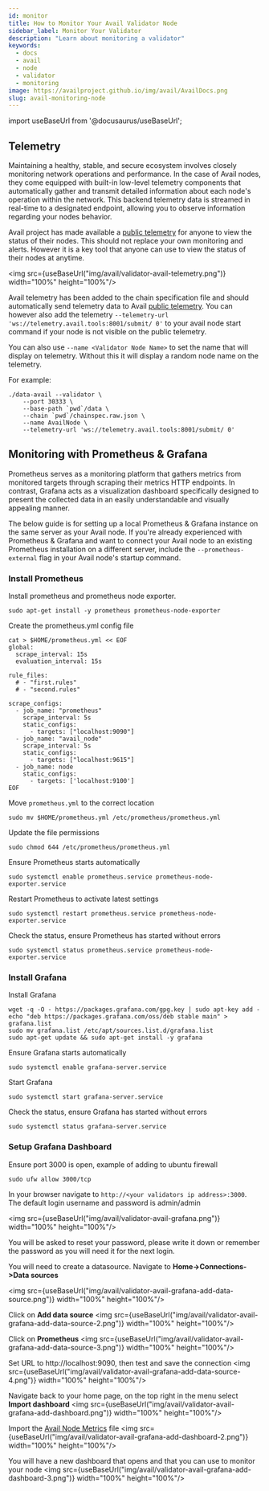 ```yaml
---
id: monitor
title: How to Monitor Your Avail Validator Node
sidebar_label: Monitor Your Validator
description: "Learn about monitoring a validator"
keywords:
  - docs
  - avail
  - node
  - validator
  - monitoring
image: https://availproject.github.io/img/avail/AvailDocs.png
slug: avail-monitoring-node
---
```

import useBaseUrl from '@docusaurus/useBaseUrl';

## Telemetry

Maintaining a healthy, stable, and secure ecosystem involves closely monitoring network operations and performance. In the case of Avail nodes, they come equipped with built-in low-level 
telemetry components that automatically gather and transmit detailed information about each node's operation within the network. This backend telemetry data is streamed in real-time to a 
designated endpoint, allowing you to observe information regarding your nodes behavior.

Avail project has made available a [public telemetry](http://telemetry.avail.tools/) for anyone to view the status of their nodes. This should not replace your own monitoring and alerts. However it is a key tool that anyone can use to view the status
of their nodes at anytime.

 <img src={useBaseUrl("img/avail/validator-avail-telemetry.png")} width="100%" height="100%"/>

Avail telemetry has been added to the chain specification file and should automatically send telemetry data to Avail [public telemetry](http://telemetry.avail.tools/). You can however also 
add the telemetry `--telemetry-url 'ws://telemetry.avail.tools:8001/submit/ 0'` to your avail node start command if your node is not visible on the public telemetry.

You can also use `--name <Validator Node Name>` to set the name that will display on telemetry. Without this it will display a random node name on the telemetry.

For example:

```
./data-avail --validator \
    --port 30333 \
    --base-path `pwd`/data \
    --chain `pwd`/chainspec.raw.json \
    --name AvailNode \
    --telemetry-url 'ws://telemetry.avail.tools:8001/submit/ 0' 
```

## Monitoring with Prometheus & Grafana

Prometheus serves as a monitoring platform that gathers metrics from monitored targets through scraping their metrics HTTP endpoints. In contrast, Grafana acts as a visualization dashboard specifically designed to present the collected data in an easily understandable and visually appealing manner.

The below guide is for setting up a local Prometheus & Grafana instance on the same server as your Avail node. If you're already experienced with Prometheus & Grafana and want to connect your Avail node to an existing Prometheus installation on a different server, include the `--prometheus-external` flag in your Avail node's startup command.

### Install Prometheus

Install prometheus and prometheus node exporter.
```
sudo apt-get install -y prometheus prometheus-node-exporter
``` 

Create the prometheus.yml config file
```
cat > $HOME/prometheus.yml << EOF
global:
  scrape_interval: 15s
  evaluation_interval: 15s

rule_files:
  # - "first.rules"
  # - "second.rules"

scrape_configs:
  - job_name: "prometheus"
    scrape_interval: 5s
    static_configs:
      - targets: ["localhost:9090"]
  - job_name: "avail_node"
    scrape_interval: 5s
    static_configs:
      - targets: ["localhost:9615"]
  - job_name: node
    static_configs:
      - targets: ['localhost:9100']
EOF
```

Move `prometheus.yml` to the correct location
```
sudo mv $HOME/prometheus.yml /etc/prometheus/prometheus.yml
```

Update the file permissions
```
sudo chmod 644 /etc/prometheus/prometheus.yml
```

Ensure Prometheus starts automatically
```
sudo systemctl enable prometheus.service prometheus-node-exporter.service
```

Restart Prometheus to activate latest settings
```
sudo systemctl restart prometheus.service prometheus-node-exporter.service
```

Check the status, ensure Prometheus has started without errors
```
sudo systemctl status prometheus.service prometheus-node-exporter.service
```

### Install Grafana

Install Grafana
```
wget -q -O - https://packages.grafana.com/gpg.key | sudo apt-key add -
echo "deb https://packages.grafana.com/oss/deb stable main" > grafana.list
sudo mv grafana.list /etc/apt/sources.list.d/grafana.list
sudo apt-get update && sudo apt-get install -y grafana
```

Ensure Grafana starts automatically
```
sudo systemctl enable grafana-server.service 
```

Start Grafana
```
sudo systemctl start grafana-server.service 
```

Check the status, ensure Grafana has started without errors
```
sudo systemctl status grafana-server.service 
```

### Setup Grafana Dashboard

Ensure port 3000 is open, example of adding to ubuntu firewall
```
sudo ufw allow 3000/tcp
```

In your browser navigate to `http://<your validators ip address>:3000`. The default login username and password is admin/admin

 <img src={useBaseUrl("img/avail/validator-avail-grafana.png")} width="100%" height="100%"/>

You will be asked to reset your password, please write it down or remember the password as you will need it for the next login.

You will need to create a datasource. Navigate to **Home->Connections->Data sources**

 <img src={useBaseUrl("img/avail/validator-avail-grafana-add-data-source.png")} width="100%" height="100%"/>


Click on **Add data source**
 <img src={useBaseUrl("img/avail/validator-avail-grafana-add-data-source-2.png")} width="100%" height="100%"/>

Click on **Prometheus**
 <img src={useBaseUrl("img/avail/validator-avail-grafana-add-data-source-3.png")} width="100%" height="100%"/>

Set URL to http://localhost:9090, then test and save the connection
 <img src={useBaseUrl("img/avail/validator-avail-grafana-add-data-source-4.png")} width="100%" height="100%"/>

Navigate back to your home page, on the top right in the menu select **Import dashboard**
 <img src={useBaseUrl("img/avail/validator-avail-grafana-add-dashboard.png")} width="100%" height="100%"/>

Import the [Avail Node Metrics](https://github.com/availproject/availproject.github.io/blob/main/static/grafana/Avail-Node-Metrics.json) file
 <img src={useBaseUrl("img/avail/validator-avail-grafana-add-dashboard-2.png")} width="100%" height="100%"/>

You will have a new dashboard that opens and that you can use to monitor your node
 <img src={useBaseUrl("img/avail/validator-avail-grafana-add-dashboard-3.png")} width="100%" height="100%"/>
